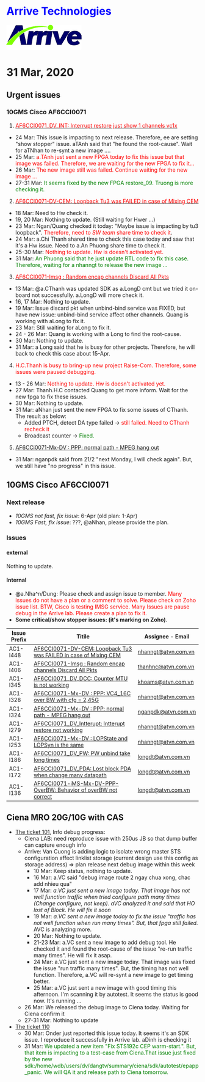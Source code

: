 # <span style="color:Blue">Arrive Technologies</span>

[![Arrive](https://raw.githubusercontent.com/dangtv271202/atvn/master/ArriveTechLogoBlue.png)](https://www.arrivetechnologies.com)



# 31 Mar, 2020
## Urgent issues
### 10GMS Cisco AF6CCI0071
1. [<span style="color:red">AF6CCI0071_DV_INT: Interrupt restore just show 1 channels vc1x</span>][AC1-I449]
  - 24 Mar: This issue is impacting to next release. Therefore, ee are setting "show stopper" issue. aTAnh said that "he found the root-cause". Wait for aTNhan to re-synt a new image ....
  - 25 Mar: <span style="color:red">a.TAnh just sent a new FPGA today to fix this issue but that image was failed. Therefore, we are waiting for the new FPGA to fix it...</span>
  - 26 Mar: <span style="color:red">The new image still was failed. Continue waiting for the new image ...</span>
  - 27-31 Mar: <span style="color:green">It seems fixed by the new FPGA restore_09. Truong is more checking it.
2. [<span style="color:red">AF6CCI0071-DV-CEM: Loopback Tu3 was FAILED  in case of Mixing CEM</span>][AC1-I448]
  - 18 Mar: Need to Hw check it.
  - 19, 20 Mar: Nothing to update. (Still waiting for Hwer ...)
  - 23 Mar: Ngan/Quang checked it today: "Maybe issue is impacting by tu3 loopback". <span style="color:red">Therefore, need to *SW team* share time to check it</span>.
  - 24 Mar: a.Chi Thanh shared time to check this case today and saw that it's a Hw issue. Need to a.An Phuong share time to check it.
  - 25-30 Mar: <span style="color:red">Nothing to update. Hw is doesn't activated yet.</span>
  - 31 Mar: <span style="color:green">An Phuong said that he just update RTL code to fix this case. Therefore, waiting for a nhanngt to release the new image ...
3. [<span style="color:red">AF6CCI0071-Imsg : Random encap channels Discard All Pkts][AC1-I406]
  - 13 Mar: @a.CThanh was updated SDK as a.LongD cmt but we tried it on-board not successfully. a.LongD will more check it.
  - 16, 17 Mar: Nothing to update.
  - 19 Mar: Issue discard pkt when unbind-bind service was FIXED, but have new issue: unbind-bind service affect other channels. Quang is working with aLong to fix it.
  - 23 Mar: Still waiting for aLong to fix it.
  - 24 - 26 Mar: Quang is working with a Long to find the root-cause.
  - 30 Mar: Nothing to update.
  - 31 Mar: a Long said that he is busy for other projects. Therefore, he will back to check this case about 15-Apr.
4. <span style="color:red">H.C.Thanh is busy to bring-up new project Raise-Com. Therefore, some issues were paused debugging.</span>
  - 13 - 26 Mar: <span style="color:red">Nothing to update. Hw is doesn't activated yet.</span>
  - 27 Mar: Thanh.H.C contacted Quang to get more inform. Wait for the new fpga to fix these issues.
  - 30 Mar: Nothing to update.
  - 31 Mar: aNhan just sent the new FPGA to fix some issues of CThanh. The result as below:
    + Added PTCH, detect DA type failed -> <span style="color:red">still failed. Need to CThanh recheck it
    + Broadcast counter -> <span style="color:green">Fixed.
5. <span style="color:red">[AF6CCi0071-Mx-DV : PPP: normal path - MPEG hang out][AC1-I324]
  - 31 Mar: nganpdk said from 21/2 "next Monday, I will check again". But, we still have "no progress" in this issue.

## 10GMS Cisco AF6CCI0071
### Next release

* *10GMS not fast, fix issue*: 6-Apr (old plan: 1-Apr)
* *10GMS Fast, fix issue*: ???, @aNhan, please provide the plan.


### Issues

#### external

Nothing to update.

#### Internal

* @a.Nha^n/Dung: Please check and assign issue to member. <span style="color:red">Many issues do not have a plan or a comment to solve. Please check on Zoho issue list. BTW, Cisco is testing IMSG service. Many Issues are pause debug in the Arrive lab. Please create a plan to fix it.
* **Some critical/show stopper issues: (it's marking on Zoho)**.

|Issue Prefix |Titile |Assignee - Email|
| ------ | ------ | ------ |
| AC1-I448 | [AF6CCI0071-DV-CEM: Loopback Tu3 was FAILED  in case of Mixing CEM][AC1-I448] | nhanngt@atvn.com.vn |
| AC1-I406 | [AF6CCI0071-Imsg : Random encap channels Discard All Pkts][AC1-I406] | thanhnc@atvn.com.vn |
| AC1-I345 | [AF6CCI0071_DV_DCC: Counter MTU is not working][AC1-I345] | khoams@atvn.com.vn |
| AC1-I328 | [AF6CCI0071-Mx-DV : PPP: VC4_16C over BW with cfg = 2,45G][AC1-I328] | nhanngt@atvn.com.vn |
| AC1-I324 | [AF6CCi0071-Mx-DV : PPP: normal path - MPEG hang out][AC1-I324] | nganpdk@atvn.com.vn |
| AC1-I279 | [AF6CCI0071_DV_Intterupt: Intterupt restore not working][AC1-I279] | nhanngt@atvn.com.vn |
| AC1-I253 | [AF6CCi0071-Mx-DV : LOPState and LOPSyn is the same][AC1-I253] | nhanngt@atvn.com.vn |
| AC1-I186 | [AF6CCI0071_DV_PW: PW unbind take long times][AC1-I186] | longdt@atvn.com.vn |
| AC1-I172 | [AF6CCI0071_DV_PDA: Lost block PDA when change many datapath][AC1-I172] | longdt@atvn.com.vn |
| AC1-I136 | [AF6CCI0071-iMS-Mx-DV-PPP-OverBW: Behavior of overBW not correct][AC1-I136] | longdt@atvn.com.vn |


## Ciena MRO 20G/10G with CAS

* [The ticket 101][20gmro_ticket_101], Info debug progress:
  * Ciena LAB: need reproduce issue with 250us JB so that dump buffer can capture enough info
  * Arrive: Van Cuong is adding logic to isolate wrong master STS configuration affect linklist storage (current design use this config as storage address) => plan release next debug image within this week
	* 10 Mar: Keep status, nothing to update.
	* 16 Mar: a.VC said "debug image route 2 ngay chua xong, chac add nhieu qua"
	* 17 Mar: *a.VC just sent a new image today. That image has not well function traffic when tried configure path many times (Change configure, not keep). aVC analyzed it and said that HO lost of Block. He will fix it soon*
	* 19 Mar: *a.VC sent a new image today to fix the issue "traffic has not well function when run many times". But, that fpga still failed.* AVC is analyzing more.
	* 20 Mar: Nothing to update.
	* 21-23 Mar: a.VC sent a new image to add debug tool. He checked it and found the root-cause of the issue "re-run traffic many times". He will fix it asap.
	* 24 Mar: a.VC just sent a new image today. That image was fixed the issue "run traffic many times". But, the timing has not well function. Therefore, a.VC will re-synt a new image to get timing better.
	* 25 Mar: a.VC just sent a new image with good timing this afternoon. I'm scanning it by autotest. It seems the status is good now. It's running ...
  * 26 Mar: We released the debug image to Ciena today. Waiting for Ciena confirm it
  * 27-31 Mar: Nothing to update
* [The ticket 110][20gmro_ticket_110]
  * 30 Mar: Onder just reported this issue today. It seems it's an SDK issue. I reproduce it successfully in Arrive lab. aDinh is checking it
  * 31 Mar: <span style="color:green">We updated a new item "Fix STS192c CEP warm-start.". But, that item is impacting to a test-case from Ciena.That issue just fixed by the new sdk:/home/wdb/users/dv/dangtv/summary/ciena/sdk/autotest/epapp_panic. We will QA it and release path to Ciena tomorrow.


[//]: # (These are reference links used in the body of this note and get stripped out when the markdown processor does its job. There is no need to format nicely because it shouldn't be seen. Thanks SO - http://stackoverflow.com/questions/4823468/store-comments-in-markdown-syntax)

   [AC1-I449]: <https://crmplus.zoho.com/arrivetechnologies/index.do/cxapp/projects/arrivetechnologies#buginfo/403027000003095123/403027000005399077>
   [AC1-I448]: <https://crmplus.zoho.com/arrivetechnologies/index.do/cxapp/projects/arrivetechnologies#buginfo/403027000003095123/403027000005375279>
   [AC1-I415]: <https://crmplus.zoho.com/arrivetechnologies/index.do/cxapp/projects/arrivetechnologies#buginfo/403027000003095123/403027000005075062>
   [AC1-I406]: <https://crmplus.zoho.com/arrivetechnologies/index.do/cxapp/projects/arrivetechnologies#buginfo/403027000003095123/403027000005000092>
   [AC1-I345]: <https://crmplus.zoho.com/arrivetechnologies/index.do/cxapp/projects/arrivetechnologies#buginfo/403027000003095123/403027000004614259>
   [AC1-I328]: <https://crmplus.zoho.com/arrivetechnologies/index.do/cxapp/projects/arrivetechnologies#buginfo/403027000003095123/403027000004546009>
   [AC1-I324]: <https://crmplus.zoho.com/arrivetechnologies/index.do/cxapp/projects/arrivetechnologies#buginfo/403027000003095123/403027000004542007>
   [AC1-I279]: <https://crmplus.zoho.com/arrivetechnologies/index.do/cxapp/projects/arrivetechnologies#buginfo/403027000003095123/403027000004274103>
   [AC1-I253]: <https://crmplus.zoho.com/arrivetechnologies/index.do/cxapp/projects/arrivetechnologies#buginfo/403027000003095123/403027000004274103>
   [AC1-I186]: <https://crmplus.zoho.com/arrivetechnologies/index.do/cxapp/projects/arrivetechnologies#buginfo/403027000003095123/403027000004048184>
   [AC1-I172]: <https://crmplus.zoho.com/arrivetechnologies/index.do/cxapp/projects/arrivetechnologies#buginfo/403027000003095123/403027000004020719>
   [AC1-I136]: <https://crmplus.zoho.com/arrivetechnologies/index.do/cxapp/projects/arrivetechnologies#buginfo/403027000003095123/403027000003933388>

   [20gmro_ticket_101]: <https://crmplus.zoho.com/arrivetechnologies/index.do/cxapp/projects/arrivetechnologies#taskdetail/403027000000038143/403027000004562009/403027000005373041>
   [20gmro_ticket_110]: <https://crmplus.zoho.com/arrivetechnologies/index.do/cxapp/projects/arrivetechnologies#buginfo/403027000000038143/403027000005413344>
